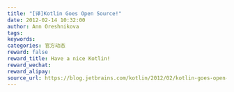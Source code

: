 ```yaml
---
title: "[译]Kotlin Goes Open Source!"
date: 2012-02-14 10:32:00
author: Ann Oreshnikova
tags:
keywords:
categories: 官方动态
reward: false
reward_title: Have a nice Kotlin!
reward_wechat:
reward_alipay:
source_url: https://blog.jetbrains.com/kotlin/2012/02/kotlin-goes-open-source-2/
---
```


